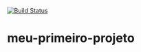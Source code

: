 [![Build Status](https://travis-ci.org/jilds/meu-primeiro-projeto.svg?branch=master)](https://travis-ci.org/jilds/meu-primeiro-projeto)
# meu-primeiro-projeto